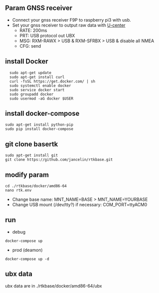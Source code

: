 
## Param GNSS receiver

- Connect your gnss receiver F9P to raspberry pi3 with usb.
- Set your gnss receiver to output raw data with [U-center](https://www.u-blox.com/en/product/u-center)
	- RATE: 200ms
	- PRT: USB protocol out UBX
	- MSG: RXM-RAWX > USB & RXM-SFRBX > USB & disable all NMEA
	- CFG: send

## install Docker

```
  sudo apt-get update
  sudo apt-get install curl 
  curl -fsSL https://get.docker.com/ | sh
  sudo systemctl enable docker
  sudo service docker start
  sudo groupadd docker
  sudo usermod -aG docker $USER
```

## install docker-compose

```
sudo apt-get install python-pip
sudo pip install docker-compose
```

## git clone basertk

```
sudo apt-get install git
git clone https://github.com/jancelin/rtkbase.git
```

## modify param

```
cd ./rtkbase/docker/amd86-64
nano rtk.env
```

- Change base name: MNT_NAME=BASE > MNT_NAME=YOURBASE
- Change USB mount (/dev/tty?)  if necessary: COM_PORT=ttyACM0

## run

- debug

```docker-compose up```

- prod (deamon)

```docker-compose up -d```

## ubx data

ubx data are in ./rtkbase/docker/amd86-64/ubx
